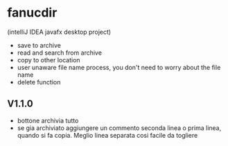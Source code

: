 # fanucdir

(intelliJ IDEA javafx desktop project)

- save to archive
- read and search from archive
- copy to other location
- user unaware file name process, you don't need to worry about the file name
- delete function

## V1.1.0
- bottone archivia tutto
- se gia archiviato aggiungere un commento seconda linea o prima linea, quando si fa copia. Meglio linea separata cosi facile da togliere